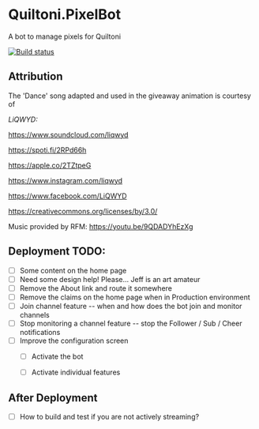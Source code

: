 # Quiltoni.PixelBot
A bot to manage pixels for Quiltoni

[![Build status](https://dev.azure.com/FritzAndFriends/PixelBot/_apis/build/status/PixelBot-ASP.NET%20Core-CI)](https://dev.azure.com/FritzAndFriends/PixelBot/_build/latest?definitionId=10)

## Attribution

The 'Dance' song adapted and used in the giveaway animation is courtesy of

*LiQWYD:*

https://www.soundcloud.com/liqwyd

https://spoti.fi/2RPd66h

https://apple.co/2TZtpeG

https://www.instagram.com/liqwyd

https://www.facebook.com/LiQWYD


https://creativecommons.org/licenses/by/3.0/

Music provided by RFM: https://youtu.be/9QDADYhEzXg


## Deployment TODO:

 - [ ] Some content on the home page
 - [ ] Need some design help!  Please... Jeff is an art amateur
 - [ ] Remove the About link and route it somewhere 
 - [ ] Remove the claims on the home page when in Production environment
 - [ ] Join channel feature -- when and how does the bot join and monitor channels
 - [ ] Stop monitoring a channel feature -- stop the Follower / Sub / Cheer notifications
 - [ ] Improve the configuration screen
    - [ ] Activate the bot
    - [ ] Activate individual features


 ## After Deployment
 - [ ] How to build and test if you are not actively streaming?